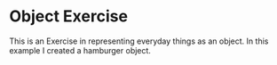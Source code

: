 # Object Exercise

This is an Exercise in representing everyday things as an object. In this example I created a hamburger object. 
